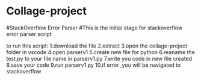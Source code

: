 # Collage-project
#StackOverflow Error Parser
#This is the initial stage for stackoverflow  error parser script

to run this script:
1.download the file
2.extract
3.open the collage-project folder in vscode
4.open parserv1
5.create new file for python
6.reaname the test.py to your file name in parserv1.py
7.write you code in new file created
8.save your code 
9.run parserv1.py
10.if error ,you will be navigated to stackoverflow 
